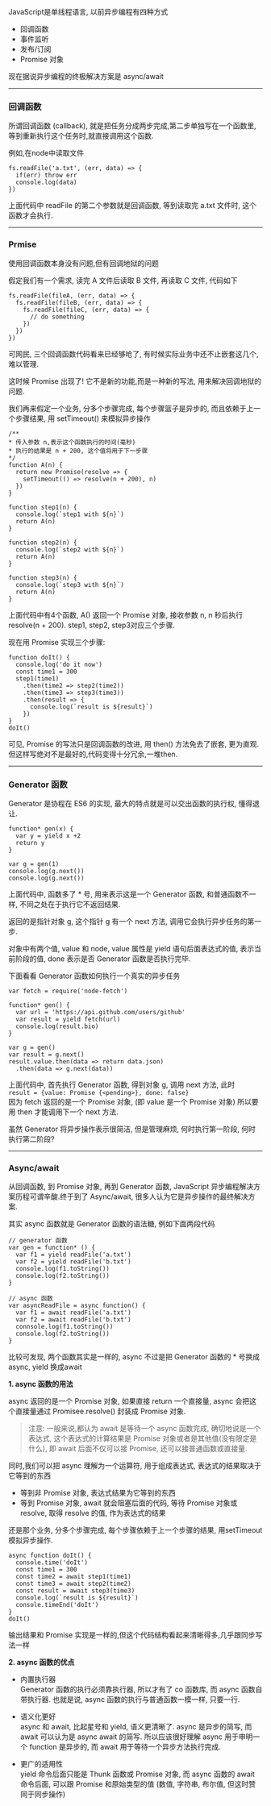 JavaScript是单线程语言, 以前异步编程有四种方式

- 回调函数
- 事件监听
- 发布/订阅
- Promise 对象

现在据说异步编程的终极解决方案是 async/await

---

### **回调函数**

所谓回调函数 (callback), 就是把任务分成两步完成,第二步单独写在一个函数里,等到重新执行这个任务时,就直接调用这个函数.

例如,在node中读取文件

```
fs.readFile('a.txt', (err, data) => {
  if(err) throw err
  console.log(data)
})
```

上面代码中 readFile 的第二个参数就是回调函数, 等到读取完 a.txt 文件时, 这个函数才会执行.

---

### **Prmise**

使用回调函数本身没有问题,但有回调地狱的问题

假定我们有一个需求, 读完 A 文件后读取 B 文件, 再读取 C 文件, 代码如下

```
fs.readFile(fileA, (err, data) => {
  fs.readFile(fileB, (err, data) => {
    fs.readFile(fileC, (err, data) => {
      // do something
    })
  })
})
```

可网民, 三个回调函数代码看来已经够呛了, 有时候实际业务中还不止嵌套这几个, 难以管理.

这时候 Promise 出现了! 它不是新的功能,而是一种新的写法, 用来解决回调地狱的问题.

我们再来假定一个业务, 分多个步骤完成, 每个步骤篮子是异步的, 而且依赖于上一个步骤结果, 用 setTimeout() 来模拟异步操作

```
/**
* 传入参数 n,表示这个函数执行的时间(毫秒)
* 执行的结果是 n + 200, 这个值将用于下一步骤
*/
function A(n) {
  return new Promise(resolve => {
    setTimeout(() => resolve(n + 200), n)
  })
}

function step1(n) {
  console.log(`step1 with ${n}`)
  return A(n)
}

function step2(n) {
  console.log(`step2 with ${n}`)
  return A(n)
}

function step3(n) {
  console.log(`step3 with ${n}`)
  return A(n)
}
```

上面代码中有4个函数, A() 返回一个 Promise 对象, 接收参数 n, n 秒后执行 resolve(n + 200). step1, step2, step3对应三个步骤.

现在用 Promise 实现三个步骤:

```
function doIt() {
  console.log('do it now')
  const time1 = 300
  step1(time1)
    .then(time2 => step2(time2))
    .then(time3 => step3(time3))
    .then(result => {
      console.log(`result is ${result}`)
    })
}
doIt()
```

可见, Promise 的写法只是回调函数的改进, 用 then() 方法免去了嵌套, 更为直观.
但这样写绝对不是最好的,代码变得十分冗余,一堆then.

---

### **Generator 函数**

Generator 是协程在 ES6 的实现, 最大的特点就是可以交出函数的执行权, 懂得退让.

```
function* gen(x) {
  var y = yield x +2
  return y
}

var g = gen(1)
console.log(g.next())
console.log(g.next())
```

上面代码中, 函数多了 * 号, 用来表示这是一个 Generator 函数, 和普通函数不一样, 不同之处在于执行它不返回结果.

返回的是指针对象 g, 这个指针 g 有一个 next 方法, 调用它会执行异步任务的第一步.

对象中有两个值, value 和 node, value 属性是 yield 语句后面表达式的值, 表示当前阶段的值, done 表示是否 Generator 函数是否执行完毕.

下面看看 Generator 函数如何执行一个真实的异步任务

```
var fetch = require('node-fetch')

function* gen() {
  var url = 'https://api.github.com/users/github'
  var result = yield fetch(url)
  console.log(result.bio)
}

var g = gen()
var result = g.next()
result.value.then(data => return data.json)
  .then(data => g.next(data))
```

上面代码中, 首先执行 Generator 函数, 得到对象 g, 调用 next 方法, 此时  
`result = {value: Promise {<pending>}, done: false}`  
因为 fetch 返回的是一个 Promise 对象, (即 value 是一个 Promise 对象) 所以要用 then 才能调用下一个 next 方法.

虽然 Generator 将异步操作表示很简洁, 但是管理麻烦, 何时执行第一阶段, 何时执行第二阶段?

---

### **Async/await**

从回调函数, 到 Promise 对象, 再到 Generator 函数, JavaScript 异步编程解决方案历程可谓辛酸.终于到了 Async/await, 很多人认为它是异步操作的最终解决方案.

其实 async 函数就是 Generator 函数的语法糖, 例如下面两段代码

```
// generator 函数
var gen = function* () {
  var f1 = yield readFile('a.txt')
  var f2 = yield readFile('b.txt')
  console.log(f1.toString())
  console.log(f2.toString())
}

// async 函数
var asyncReadFile = async function() {
  var f1 = await readFile('a.txt')
  var f2 = await readFile('b.txt')
  connsole.log(f1.toString())
  console.log(f2.toString())
}
```

比较可发现, 两个函数其实是一样的, async 不过是把 Generator 函数的 * 号换成 async, yield 换成await

**1. async 函数的用法**

async 返回的是一个 Promise 对象, 如果直接 return 一个直接量, async 会把这个直接量通过 Promisee.resolve() 封装成 Promise 对象.

> 注意: 一般来说,都认为 await 是等待一个 async 函数完成, 确切地说是一个表达式, 这个表达式的计算结果是 Promise 对象或者是其他值(没有限定是什么), 即 await 后面不仅可以接 Promise, 还可以接普通函数或直接量.

同时,我们可以把 async 理解为一个运算符, 用于组成表达式, 表达式的结果取决于它等到的东西

- 等到非 Promise 对象, 表达式结果为它等到的东西
- 等到 Promise 对象, await 就会阻塞后面的代码, 等待 Promise 对象或 resolve, 取得 resolve 的值, 作为表达式的结果

还是那个业务, 分多个步骤完成, 每个步骤依赖于上一个步骤的结果, 用setTimeout模拟异步操作.

```
async function doIt() {
  console.time('doIt')
  const time1 = 300
  const time2 = await step1(time1)
  const time3 = await step2(time2)
  const result = await step3(time3)
  console.log(`result is ${result}`)
  console.timeEnd('doIt')
}
doIt()
```

输出结果和 Promise 实现是一样的,但这个代码结构看起来清晰得多,几乎跟同步写法一样

**2. async 函数的优点**

- 内置执行器  
Generator 函数的执行必须靠执行器, 所以才有了 co 函数库, 而 async 函数自带执行器. 也就是说, async 函数的执行与普通函数一模一样, 只要一行.

- 语义化更好  
async 和 await, 比起星号和 yield, 语义更清晰了. async 是异步的简写, 而 await 可以认为是 async await 的简写. 所以应该很好理解 async 用于申明一个 function 是异步的, 而 await 用于等待一个异步方法执行完成.

- 更广的适用性  
yield 命令后面只能是 Thunk 函数或 Promise 对象, 而 async 函数的 await 命令后面, 可以跟 Promise 和原始类型的值 (数值, 字符串, 布尔值, 但这时赞同于同步操作)